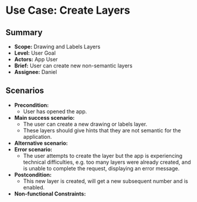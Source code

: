 # Use Case: Create Layers

## Summary

- **Scope:** Drawing and Labels Layers
- **Level:** User Goal
- **Actors:** App User
- **Brief:** User can create new non-semantic layers
- **Assignee:** Daniel

## Scenarios

- **Precondition:**
  - User has opened the app.
- **Main success scenario:**
  - The user can create a new drawing or labels layer.
  - These layers should give hints that they are not semantic for the application.
- **Alternative scenario:**
- **Error scenario:**
  - The user attempts to create the layer but the app is experiencing technical difficulties, e.g. too many layers were already created, and is unable to complete the request, displaying an error message.
- **Postcondition:**
  - This new layer is created, will get a new subsequent number and is enabled.
- **Non-functional Constraints:**
